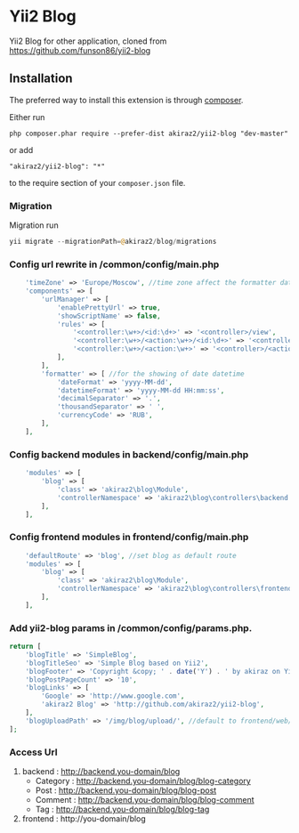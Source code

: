 Yii2 Blog
=========
Yii2 Blog for other application, cloned from https://github.com/funson86/yii2-blog



Installation
------------

The preferred way to install this extension is through [composer](http://getcomposer.org/download/).

Either run

```
php composer.phar require --prefer-dist akiraz2/yii2-blog "dev-master"
```

or add

```
"akiraz2/yii2-blog": "*"
```

to the require section of your `composer.json` file.



### Migration

Migration run

```php
yii migrate --migrationPath=@akiraz2/blog/migrations
```

### Config url rewrite in /common/config/main.php
```php
    'timeZone' => 'Europe/Moscow', //time zone affect the formatter datetime format
    'components' => [
        'urlManager' => [
            'enablePrettyUrl' => true,
            'showScriptName' => false,
            'rules' => [
                '<controller:\w+>/<id:\d+>' => '<controller>/view',
                '<controller:\w+>/<action:\w+>/<id:\d+>' => '<controller>/<action>',
                '<controller:\w+>/<action:\w+>' => '<controller>/<action>',
            ],
        ],
        'formatter' => [ //for the showing of date datetime
            'dateFormat' => 'yyyy-MM-dd',
            'datetimeFormat' => 'yyyy-MM-dd HH:mm:ss',
            'decimalSeparator' => '.',
            'thousandSeparator' => ' ',
            'currencyCode' => 'RUB',
        ],
    ],
```

### Config backend modules in backend/config/main.php

```php
    'modules' => [
        'blog' => [
            'class' => 'akiraz2\blog\Module',
            'controllerNamespace' => 'akiraz2\blog\controllers\backend'
        ],
    ],
```

### Config frontend modules in frontend/config/main.php

```php
    'defaultRoute' => 'blog', //set blog as default route
    'modules' => [
        'blog' => [
            'class' => 'akiraz2\blog\Module',
            'controllerNamespace' => 'akiraz2\blog\controllers\frontend'
        ],
    ],
```

### Add yii2-blog params in /common/config/params.php.
```php
return [
    'blogTitle' => 'SimpleBlog',
    'blogTitleSeo' => 'Simple Blog based on Yii2',
    'blogFooter' => 'Copyright &copy; ' . date('Y') . ' by akiraz on Yii2. All Rights Reserved.',
    'blogPostPageCount' => '10',
    'blogLinks' => [
        'Google' => 'http://www.google.com',
        'akiraz2 Blog' => 'http://github.com/akiraz2/yii2-blog',
    ],
    'blogUploadPath' => '/img/blog/upload/', //default to frontend/web/upload
];
```

### Access Url
1. backend : http://backend.you-domain/blog
   - Category : http://backend.you-domain/blog/blog-category
   - Post : http://backend.you-domain/blog/blog-post
   - Comment : http://backend.you-domain/blog/blog-comment
   - Tag : http://backend.you-domain/blog/blog-tag
2. frontend : http://you-domain/blog
